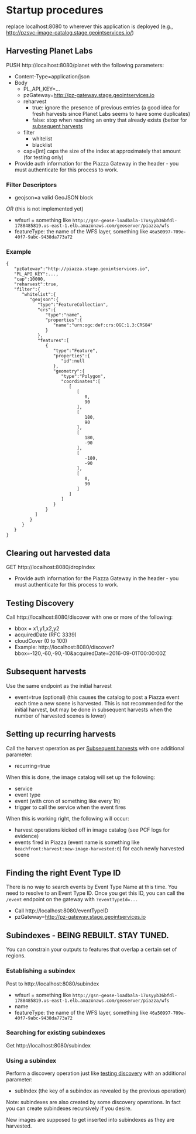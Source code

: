 # Startup procedures
replace localhost:8080 to wherever this application is deployed (e.g., http://pzsvc-image-catalog.stage.geointservices.io/)

## Harvesting Planet Labs
PUSH http://localhost:8080/planet with the following parameters:
* Content-Type=application/json
* Body
   * PL_API_KEY=...
   * pzGateway=http://pz-gateway.stage.geointservices.io
   * reharvest
      * true: ignore the presence of previous entries (a good idea for fresh harvests since Planet Labs seems to have some duplicates)
      * false: stop when reaching an entry that already exists (better for [subsequent harvests](#subsequent-harvests)
   * filter
      * whitelist
      * blacklist
   * cap=[int] caps the size of the index at approximately that amount (for testing only)
* Provide auth information for the Piazza Gateway in the header - you must authenticate for this process to work.

### Filter Descriptors
* geojson=a valid GeoJSON block

*OR* (this is not implemented yet)

* wfsurl = something like `http://gsn-geose-loadbala-17usyyb36bfdl-1788485819.us-east-1.elb.amazonaws.com/geoserver/piazza/wfs`
* featureType: the name of the WFS layer, something like `46a50997-709e-40f7-9abc-9438da773a72` 

### Example
```
{  
   "pzGateway":"http://piazza.stage.geointservices.io",
   "PL_API_KEY":...,
   "cap":10000,
   "reharvest":true,
   "filter":{  
      "whitelist":{  
         "geojson":{  
            "type":"FeatureCollection",
            "crs":{  
               "type":"name",
               "properties":{  
                  "name":"urn:ogc:def:crs:OGC:1.3:CRS84"
               }
            },
            "features":[  
               {  
                  "type":"Feature",
                  "properties":{  
                     "id":null
                  },
                  "geometry":{  
                     "type":"Polygon",
                     "coordinates":[  
                        [  
                           [  
                              0,
                              90
                           ],
                           [  
                              180,
                              90
                           ],
                           [  
                              180,
                              -90
                           ],
                           [  
                              -180,
                              -90
                           ],
                           [  
                              0,
                              90
                           ]
                        ]
                     ]
                  }
               }
           ]
         }
      }
   }
}
```

## Clearing out harvested data
GET http://localhost:8080/dropIndex
* Provide auth information for the Piazza Gateway in the header - you must authenticate for this process to work.

## Testing Discovery
Call http://localhost:8080/discover with one or more of the following:
* bbox = x1,y1,x2,y2
* acquiredDate (RFC 3339)
* cloudCover (0 to 100)
* Example: http://localhost:8080/discover?bbox=-120,-60,-90,-10&acquiredDate=2016-09-01T00:00:00Z

## Subsequent harvests
Use the same endpoint as the initial harvest
* event=true (optional) (this causes the catalog to post a Piazza event each time a new scene is harvested. This is not recommended for the initial harvest, but may be done in subsequent harvests when the number of harvested scenes is lower)
  
## Setting up recurring harvests
Call the harvest operation as per [Subsequent harvests](#subsequent-harvests) with one additional parameter:
* recurring=true

When this is done, the image catalog will set up the following:
* service 
* event type
* event (with cron of something like every 1h)
* trigger to call the service when the event fires

When this is working right, the following will occur:
* harvest operations kicked off in image catalog (see PCF logs for evidence)
* events fired in Piazza (event name is something like `beachfront:harvest:new-image-harvested:0`) for each newly harvested scene 

## Finding the right Event Type ID
There is no way to search events by Event Type Name at this time. You need to resolve to an Event Type ID. Once you get this ID, you can call the `/event` endpoint on the gateway with `?eventTypeId=...`
* Call http://localhost:8080/eventTypeID
* pzGateway=http://pz-gateway.stage.geointservices.io

## Subindexes - BEING REBUILT. STAY TUNED.
You can constrain your outputs to features that overlap a certain set of regions.

### Establishing a subindex
Post to http://localhost:8080/subindex
* wfsurl = something like `http://gsn-geose-loadbala-17usyyb36bfdl-1788485819.us-east-1.elb.amazonaws.com/geoserver/piazza/wfs`
* name
* featureType: the name of the WFS layer, something like `46a50997-709e-40f7-9abc-9438da773a72` 

### Searching for existing subindexes
Get http://localhost:8080/subindex

### Using a subindex
Perform a discovery operation just like [testing discovery](#testing-discovery) with an additional parameter:
* subIndex (the key of a subindex as revealed by the previous operation)

Note: subindexes are also created by some discovery operations. 
In fact you can create subindexes recursively if you desire. 

New images are supposed to get inserted into subindexes as they are harvested.
